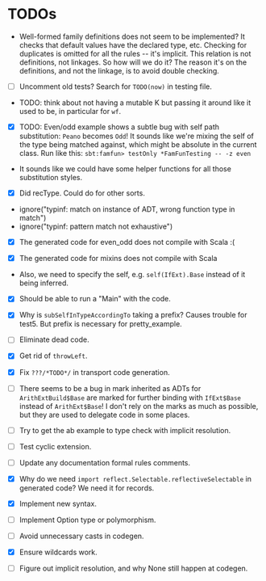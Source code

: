 # TODOs

- Well-formed family definitions does not seem to be implemented?
  It checks that default values have the declared type, etc.
  Checking for duplicates is omitted for all the rules -- it's implicit.
  This relation is not definitions, not linkages. So how will we do it?
  The reason it's on the definitions, and not the linkage, is to avoid double checking.
  
- [ ] Uncomment old tests? Search for `TODO(now)` in testing file.

- TODO: think about not having a mutable K but passing it around like it used to be, in particular for `wf`.

- [x] TODO: Even/odd example shows a subtle bug with self path substitution: `Peano` becomes `Odd`!
  It sounds like we're mixing the self of the type being matched against, which might be absolute in the current class.
  Run like this: `sbt:famfun> testOnly *FamFunTesting -- -z even`

- It sounds like we could have some helper functions for all those substitution styles.
- [x] Did recType. Could do for other sorts.

- ignore("typinf: match on instance of ADT, wrong function type in match")
- ignore("typinf: pattern match not exhaustive")

- [x] The generated code for even_odd does not compile with Scala :(

- [x] The generated code for mixins does not compile with Scala

- Also, we need to specify the self, e.g. `self(IfExt).Base` instead of it being inferred.

- [x] Should be able to run a "Main" with the code.

- [x] Why is `subSelfInTypeAccordingTo` taking a prefix? Causes trouble for test5. But prefix is necessary for pretty_example.

- [ ] Eliminate dead code.

- [x] Get rid of `throwLeft`.

- [x] Fix `???/*TODO*/` in transport code generation.

- [ ] There seems to be a bug in mark inherited as ADTs for `ArithExtBuild$Base` are marked for further binding with `IfExt$Base` instead of `ArithExt$Base`! I don't rely on the marks as much as possible, but they are used to delegate code in some places.

- [ ] Try to get the ab example to type check with implicit resolution.

- [ ] Test cyclic extension.

- [ ] Update any documentation formal rules comments.

- [x] Why do we need `import reflect.Selectable.reflectiveSelectable` in generated code? We need it for records.

- [x] Implement new syntax.

- [ ] Implement Option type or polymorphism.

- [ ] Avoid unnecessary casts in codegen.

- [x] Ensure wildcards work.

- [ ] Figure out implicit resolution, and why None still happen at codegen.
